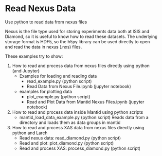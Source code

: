 # Read Nexus Data
Use python to read data from nexus files

Nexus is the file type used for storing experiments data both at ISIS and Diamond, so it is useful to know how to read these datasets. 
The underlying storage format is HDF5, so the h5py library can be used directly to open and read the data in nexus (.nxs) files.

These examples try to show:

1. How to read and process data from nexus files directly using python (and Jupyter)
    * Examples for loading and reading data
        - read_example.py (python script)
        - Read Data from Nexus File.ipynb (jupyter notebook)
    * examples for plotting data
        - plot_example.py (python script)
        - Read and Plot Data from Mantid Nexus Files.ipynb (jupyter notebook)
2. How to read and process data inside Mantid using python scripts
    * mantid_load_data_example.py (python script) Reads data from a directory and loads them as data groups in mantid
3. How to read and process XAS data from nexus files directly using python and Larch
   * Read nexus data: read_diamond.py (python script)
   * Read and plot: plot_diamond.py (python script)
   * Read and process XAS: process_diamond.py (python script)
